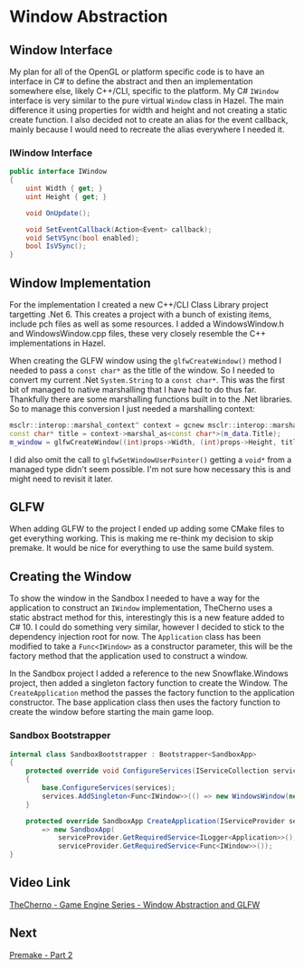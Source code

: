 # Window Abstraction

## Window Interface

My plan for all of the OpenGL or platform specific code is to have an interface in C# to define the abstract and then an implementation somewhere else, likely C++/CLI, specific to the platform. My C# `IWindow` interface is very similar to the pure virtual `Window` class in Hazel. The main difference it using properties for width and height and not creating a static create function. I also decided not to create an alias for the event callback, mainly because I would need to recreate the alias everywhere I needed it.

### IWindow Interface
```cs
public interface IWindow
{
    uint Width { get; }
    uint Height { get; }

    void OnUpdate();

    void SetEventCallback(Action<Event> callback);
    void SetVSync(bool enabled);
    bool IsVSync();
}
```

## Window Implementation

For the implementation I created a new C++/CLI Class Library project targetting .Net 6. This creates a project with a bunch of existing items, include pch files as well as some resources. I added a WindowsWindow.h and WindowsWindow.cpp files, these very closely resemble the C++ implementations in Hazel. 

When creating the GLFW window using the `glfwCreateWindow()` method I needed to pass a `const char*` as the title of the window. So I needed to convert my current .Net `System.String` to a `const char*`. This was the first bit of managed to native marshalling that I have had to do thus far. Thankfully there are some marshalling functions built in to the .Net libraries. So to manage this conversion I just needed a marshalling context:

```c++
msclr::interop::marshal_context^ context = gcnew msclr::interop::marshal_context();
const char* title = context->marshal_as<const char*>(m_data.Title);
m_window = glfwCreateWindow((int)props->Width, (int)props->Height, title, nullptr, nullptr);
```

I did also omit the call to `glfwSetWindowUserPointer()` getting a `void*` from a managed type didn't seem possible. I'm not sure how necessary this is and might need to revisit it later.

## GLFW

When adding GLFW to the project I ended up adding some CMake files to get everything working. This is making me re-think my decision to skip premake. It would be nice for everything to use the same build system.

## Creating the Window

To show the window in the Sandbox I needed to have a way for the application to construct an `IWindow` implementation, TheCherno uses a static abstract method for this, interestingly this is a new feature added to C# 10. I could do something very similar, however I decided to stick to the dependency injection root for now. The `Application` class has been modified to take a `Func<IWindow>` as a constructor parameter, this will be the factory method that the application used to construct a window.

In the Sandbox project I added a reference to the new Snowflake.Windows project, then added a singleton factory function to create the Window. The `CreateApplication` method the passes the factory function to the application constructor. The base application class then uses the factory function to create the window before starting the main game loop.

### Sandbox Bootstrapper
```cs
internal class SandboxBootstrapper : Bootstrapper<SandboxApp>
{
    protected override void ConfigureServices(IServiceCollection services)
    {
        base.ConfigureServices(services);
        services.AddSingleton<Func<IWindow>>(() => new WindowsWindow(new WindowProps()));
    }

    protected override SandboxApp CreateApplication(IServiceProvider serviceProvider) 
        => new SandboxApp(
            serviceProvider.GetRequiredService<ILogger<Application>>(), 
            serviceProvider.GetRequiredService<Func<IWindow>>());
}
```

## Video Link

[TheCherno - Game Engine Series - Window Abstraction and GLFW](https://www.youtube.com/watch?v=sULV3aB2qeU&list=PLlrATfBNZ98dC-V-N3m0Go4deliWHPFwT&index=11&ab_channel=TheCherno)

## Next
[Premake - Part 2](https://github.com/ChrisVicary/Snowflake/blob/main/Documentation/Blog/08-PremakePart2.md)